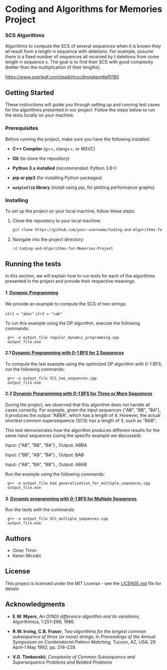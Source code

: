 # Coding and Algorithms for Memories Project

### SCS Algorithms

Algorithms to compute the SCS of several sequences when it is known
they all result from a length-n sequence with deletions. For example, assume there is a fixed
number of sequences all received by t deletions from some length-n sequence x. The goal is
to find their SCS with good complexity (better than the multiplication of their lengths).

https://www.overleaf.com/read/rtcccdmqgkpm#af0160

## Getting Started

 These instructions will guide you through setting up and running test cases for the algorithms presented in our project. Follow the steps below to run the tests locally on your machine.

### Prerequisites

Before running the project, make sure you have the following installed:

- **C++ Compiler** (g++, clang++, or MSVC)

- **Git** (to clone the repository)

- **Python 3.x installed** (recommended: Python 3.8+)

- **pip or pip3** (for installing Python packages)

- **`matplotlib` library** (install using pip, for plotting performance graphs)

### Installing
To set up the project on your local machine, follow these steps:

1. Clone the repository to your local machine:
   ```bash
   git clone https://github.com/your-username/Coding-and-Algorithms-for-Memories-Project.git
   ```

2. Navigate into the project directory:
   ```bash
   cd Coding-and-Algorithms-for-Memories-Project
   ```

## Running the tests

In this section, we will explain how to run tests for each of the algorithms presented in the project and provide their respective meanings.

#### 1. <u>Dynamic Programming</u>  

We provide an example to compute the SCS of two strings:

`str1 = "abac"`  `str2 = "cab"`

To run this example using the DP algorithm, execute the following commands:
   ```
    g++ -o output_file regular_dynamic_programming.cpp
    output_file.exe 
   ```

#### 2.1 <u>Dynamic Programming with 0-1 BFS for 2 Sequences</u>

To compute the last example using the optimized DP algorithm with 0-1 BFS, run the following commands:
   ```
    g++ -o output_file SCS_two_sequences.cpp
    output_file.exe 
   ```

#### 2.2 <u>Dynamic Programming with 0-1 BFS for Three or More Sequences</u>
During the project, we observed that this algorithm does not handle all cases correctly. For example, given the input sequences {"AB", "BB", "BA"}, it produces the output "ABBA", which has a length of 4. However, the actual shortest common supersequence (SCS) has a length of 3, such as "BAB".

This test demonstrates how the algorithm produces different results for the same input sequences (using the specific example we discussed):

Input: {"AB", "BB", "BA"}  , Output: ABBA

Input: {"BB", "AB", "BA"}  , Output: BAB

Input: {"AB", "BA", "BB"}  , Output: ABAB 

Run the example using the following commands:

   ```
    g++ -o output_file bad_generalization_for_multiple_sequences.cpp
    output_file.exe 
   ```
   
#### 3. <u>Dynamic programming with 0-1 BFS for Multiple Sequences</u>

Run the tests with the commands:

   ```
    g++ -o output_file SCS_multiple_sequences.cpp
    output_file.exe 
   ```

## Authors

* Omer Trinin 
* Keren Mirzahi

## License

This project is licensed under the MIT License - see the [LICENSE.md](LICENSE.md) file for details

## Acknowledgments

* **E.W. Myers**, *An O(ND) difference algorithm and its variations*, Algorithmica, 1:251–266, 1986.
* **R.W. Irving, C.B. Fraser**, *Two algorithms for the longest common subsequence of three (or more) strings*, In *Proceedings of the Annual Symposium on Combinatorial Pattern Matching*, Tucson, AZ, USA, 29 April–1 May 1992; pp. 214–229.

* **V.G. Timkovskii**, *Complexity of Common Subsequence and Supersequence Problems and Related Problems*

